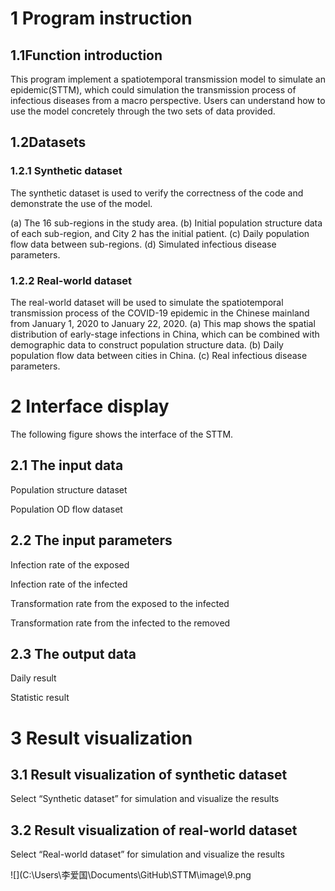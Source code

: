 # 1 Program instruction

## 1.1Function introduction

This program implement a spatiotemporal transmission model to simulate an epidemic(STTM), which could simulation the transmission process of infectious diseases from a macro perspective. Users can understand how to use the model concretely through the two sets of data provided.

## 1.2Datasets

### 1.2.1 Synthetic dataset

The synthetic dataset is used to verify the correctness of the code and demonstrate the use of the model. 

(a) The 16 sub-regions in the study area. (b) Initial population structure data of each sub-region, and  City 2 has the initial patient. (c) Daily population flow data between sub-regions. (d) Simulated infectious disease parameters.

### 1.2.2 Real-world dataset

The real-world dataset will be used to simulate the spatiotemporal transmission process of the COVID-19 epidemic in the Chinese mainland from January 1, 2020 to January 22, 2020. (a) This map shows the spatial distribution of early-stage infections in China, which can be combined with demographic data to construct population structure data. (b) Daily population flow data between cities in China. (c) Real infectious disease parameters.

# 2 Interface display

The following figure shows the interface of the STTM.

## 2.1 The input data

Population structure dataset

Population OD flow dataset

## 2.2 The input parameters

Infection rate of the exposed

Infection rate of the infected

Transformation rate from the exposed to the infected

Transformation rate from the infected to the removed

## 2.3 The output data

Daily result

Statistic result

# 3 Result visualization

## 3.1 Result visualization of synthetic dataset 

Select “Synthetic dataset” for simulation and visualize the results

## 3.2  Result visualization of real-world dataset

Select “Real-world dataset” for simulation and visualize the results 

![](C:\Users\李爱国\Documents\GitHub\STTM\image\9.png